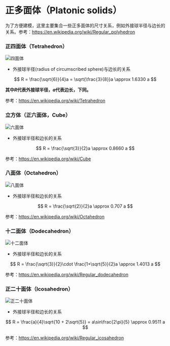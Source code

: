 # 正多面体（Platonic solids）

为了方便建模，这里主要集合一些正多面体的尺寸关系，例如外接球半径与边长的关系。参考：<https://en.wikipedia.org/wiki/Regular_polyhedron>

### 正四面体（Tetrahedron）

![四面体](https://jekyll-1251110281.file.myqcloud.com/images/150px-Tetrahedron.jpg)

- 外接球半径(radius of circumscribed sphere)与边长的关系

$$
R = \frac{\sqrt{6}}{4}a = \sqrt{\frac{3}{8}}a \approx 1.6330 a
$$

**其中$R$代表外接球半径，$a$代表边长，下同。**

参考：<https://en.wikipedia.org/wiki/Tetrahedron>

### 立方体（正六面体，Cube）

![六面体](https://jekyll-1251110281.file.myqcloud.com/images/150px-Hexahedron.jpg)

- 外接球半径和边长的关系

$$
R = \frac{\sqrt{3}}{2}a \approx 0.8660 a
$$

参考：<https://en.wikipedia.org/wiki/Cube>


### 八面体（Octahedron）

![八面体](https://jekyll-1251110281.file.myqcloud.com/images/150px-Octahedron.jpg)


- 外接球半径和边长的关系

$$
R = \frac{\sqrt{2}}{2}a \approx 0.707 a
$$

参考：<https://en.wikipedia.org/wiki/Octahedron>


### 十二面体（Dodecahedron）

![十二面体](https://jekyll-1251110281.file.myqcloud.com/images/Dodecahedron.jpg)

- 外接球半径和边长的关系

$$
R = \frac{\sqrt{3}}{2}\cdot \frac{1+\sqrt{5}}{2}a \approx 1.4013 a
$$

参考：<https://en.wikipedia.org/wiki/Regular_dodecahedron>


### 正二十面体（Icosahedron）

![正二十面体](https://jekyll-1251110281.file.myqcloud.com/images/150px-Icosahedron.jpg)



- 外接球半径和边长的关系

$$
R = \frac{a}{4}\sqrt{10 + 2\sqrt{5}} = a\sin\frac{2\pi}{5} \approx 0.9511 a
$$

参考：<https://en.wikipedia.org/wiki/Regular_icosahedron>